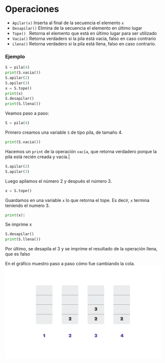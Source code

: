 # Operaciones

* ```Apilar(x)```
Inserta al final de la secuencia el elemento ```x```
* ```Desapilar()```
Elimina de la secuencia el elemento en último lugar
* ```Tope() ```
Retorna el elemento que está en último lugar para ser utilizado
* ```Vacía()```
Retorna verdadero si la pila está vacía, falso en caso contrario 
* ```Llena()```
Retorna verdadero si la pila está llena, falso en caso contrario.

### Ejemplo

```py
S = pila(4) 
print(S.vacia())
S.apilar(2)
S.apilar(3)
x = S.tope()
print(x)
S.desapilar()
print(S.llena())
```

Veamos paso a paso:
```py
S = pila(4)
```
Primero creamos una variable ```S``` de tipo pila, de tamaño 4. 
```py
print(S.vacia()) 
```
Hacemos un ```print``` de la operación ```vacía```, que retorna verdadero porque la pila está recién creada y vacía.|
```py
S.apilar(2)
S.apilar(3) 
```
Luego apilamos el número 2 y después el número 3.
```py
x = S.tope()
```
Guardamos en una variable ```x``` lo que retorna el tope. Es decir, ```x``` termina teniendo el numero 3.
```py
print(x)|
```
Se imprime x
```py
S.desapilar()
print(S.llena())
```
Por último, se desapila el 3 y se imprime el resultado de la operación llena, que es falso

En el gráfico muestro paso a paso cómo fue cambiando la cola.
![pila_estados](../images/pila_estados.png)